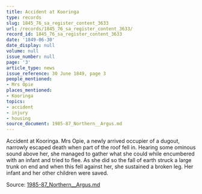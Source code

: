 ```yaml
---
title: Accident at Kooringa
type: records
slug: 1845_76_sa_register_content_3633
url: /records/1845_76_sa_register_content_3633/
record_id: 1845_76_sa_register_content_3633
date: '1849-06-30'
date_display: null
volume: null
issue_number: null
page: '3'
article_type: news
issue_reference: 30 June 1849, page 3
people_mentioned:
- Mrs Opie
places_mentioned:
- Kooringa
topics:
- accident
- injury
- housing
source_document: 1985-87_Northern__Argus.md
---
```


Accident at Kooringa.  Mrs Opie, a newly arrived occupier of a dugout, narrowly escaped death when part of the roof fell in.  Hearing some ominous sound above her, she managed to gather what she could while encumbered with an infant and tried to flee.  As she did so the fall of earth struck a large trunk on end and when this fell against her, she sustained a broken leg.  Her infant and her other children were saved.

Source: [1985-87_Northern__Argus.md](/downloads/markdown/1985-87_Northern__Argus.md)
